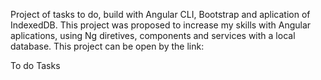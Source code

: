 Project of tasks to do, build with Angular CLI, Bootstrap and aplication of IndexedDB.
This project was proposed to increase my skills with Angular aplications, using Ng diretives, components and services with a local database.
This project can be open by the link: 

<a src="tasks-todo-ng.vercel.app">
  
  To do Tasks

</a>
